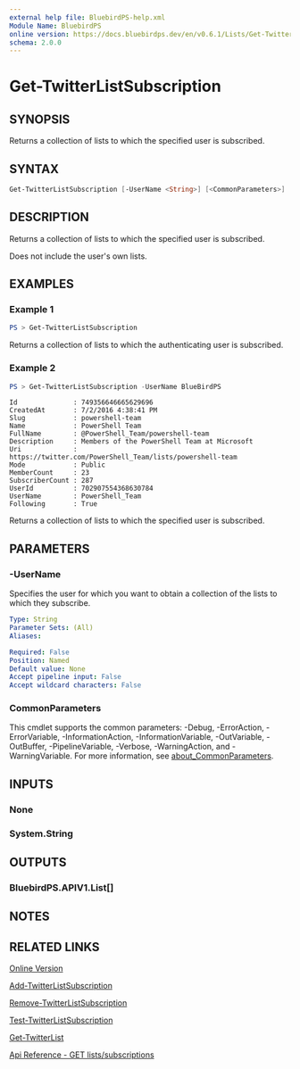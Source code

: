 ```yaml
---
external help file: BluebirdPS-help.xml
Module Name: BluebirdPS
online version: https://docs.bluebirdps.dev/en/v0.6.1/Lists/Get-TwitterListSubscription
schema: 2.0.0
---
```


# Get-TwitterListSubscription

## SYNOPSIS

Returns a collection of lists to which the specified user is subscribed.

## SYNTAX

```powershell
Get-TwitterListSubscription [-UserName <String>] [<CommonParameters>]
```

## DESCRIPTION

Returns a collection of lists to which the specified user is subscribed.

Does not include the user's own lists.

## EXAMPLES

### Example 1

```powershell
PS > Get-TwitterListSubscription
```

Returns a collection of lists to which the authenticating user is subscribed.

### Example 2

```powershell
PS > Get-TwitterListSubscription -UserName BlueBirdPS
```

```text
Id              : 749356646665629696
CreatedAt       : 7/2/2016 4:38:41 PM
Slug            : powershell-team
Name            : PowerShell Team
FullName        : @PowerShell_Team/powershell-team
Description     : Members of the PowerShell Team at Microsoft
Uri             : https://twitter.com/PowerShell_Team/lists/powershell-team
Mode            : Public
MemberCount     : 23
SubscriberCount : 287
UserId          : 702907554368630784
UserName        : PowerShell_Team
Following       : True
```

Returns a collection of lists to which the specified user is subscribed.

## PARAMETERS

### -UserName

Specifies the user for which you want to obtain a collection of the lists to which they subscribe.

```yaml
Type: String
Parameter Sets: (All)
Aliases:

Required: False
Position: Named
Default value: None
Accept pipeline input: False
Accept wildcard characters: False
```

### CommonParameters

This cmdlet supports the common parameters: -Debug, -ErrorAction, -ErrorVariable, -InformationAction, -InformationVariable, -OutVariable, -OutBuffer, -PipelineVariable, -Verbose, -WarningAction, and -WarningVariable. For more information, see [about_CommonParameters](http://go.microsoft.com/fwlink/?LinkID=113216).

## INPUTS

### None

### System.String

## OUTPUTS

### BluebirdPS.APIV1.List[]

## NOTES

## RELATED LINKS

[Online Version](https://docs.bluebirdps.dev/en/v0.6.1/Lists/Get-TwitterListSubscription)

[Add-TwitterListSubscription](https://docs.bluebirdps.dev/en/v0.6.1/Lists/Add-TwitterListSubscription)

[Remove-TwitterListSubscription](https://docs.bluebirdps.dev/en/v0.6.1/Lists/Remove-TwitterListSubscription)

[Test-TwitterListSubscription](https://docs.bluebirdps.dev/en/v0.6.1/Lists/Test-TwitterListSubscription)

[Get-TwitterList](https://docs.bluebirdps.dev/en/v0.6.1/Lists/Get-TwitterList)

[Api Reference - GET lists/subscriptions](https://developer.twitter.com/en/docs/twitter-api/v1/accounts-and-users/create-manage-lists/api-reference/get-lists-subscriptions)
